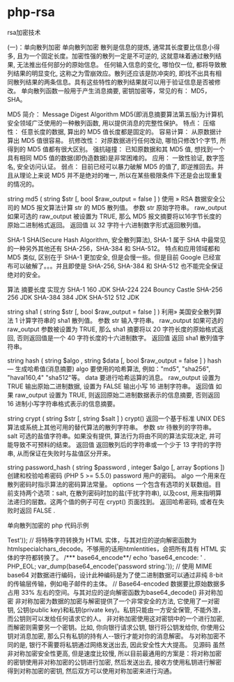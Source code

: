 # php-rsa
rsa加密技术

(一)：单向散列加密
单向散列加密
散列是信息的提炼, 通常其长度要比信息小得多, 且为一个固定长度。加密性强的散列一定是不可逆的, 这就意味着通过散列结果, 无法推出任何部分的原始信息。
任何输入信息的变化, 哪怕仅一位, 都将导致散列结果的明显变化, 这称之为雪崩效应。散列还应该是防冲突的, 即找不出具有相同散列结果的两条信息。具有这些特性的散列结果就可以用于验证信息是否被修改。
单向散列函数一般用于产生消息摘要, 密钥加密等，常见的有： MD5， SHA。

MD5
简介： Message Digest Algorithm MD5(即消息摘要算法第五版)为计算机安全领域广泛使用的一种散列函数, 用以提供消息的完整性保护。
特点：
压缩性： 任意长度的数据, 算出的 MD5 值长度都是固定的。
容易计算： 从原数据计算出 MD5 值很容易。
抗修改性： 对原数据进行任何改动, 哪怕只修改1个字节, 所得到的 MD5 值都有很大区别。
强抗碰撞： 已知原数据和其 MD5 值, 想找到一个具有相同 MD5 值的数据(即伪造数据)是非常困难的。
应用： 一致性验证, 数字签名, 安全访问认证。
弱点： 目前已经可以暴力破解 MD5 的值了, 即逆推回去。并且从理论上来说 MD5 并不是绝对的唯一, 所以在某些极限条件下还是会出现重复的情况的。


string md5  ( string $str  [, bool $raw_output  = false  ] )
使用 » RSA 数据安全公司的 MD5 报文算法计算 str 的 MD5 散列值。 
参数
str 	   原始字符串。 
raw_output 如果可选的 raw_output 被设置为 TRUE, 那么 MD5 报文摘要将以16字节长度的原始二进制格式返回。 
返回值	以 32 字符十六进制数字形式返回散列值。



SHA-1
SHA(Secure Hash Algorithm, 安全散列算法), SHA-1 属于 SHA 中最常见的一种另外其他还有 SHA-256，SHA-384 和 SHA-512。
特点和应用领域都和 MD5 类似, 区别在于 SHA-1 更加安全, 但是会慢一些。但是目前 Google 已经宣布可以破解了。。。并且即使是 SHA-256, SHA-384 和 SHA-512 也不能完全保证绝对的安全。

算法	    摘要长度   实现方
SHA-1       160        JDK
SHA-224     224        Bouncy Castle
SHA-256     256        JDK
SHA-384		384        JDK
SHA-512		512        JDK


string sha1  ( string $str  [, bool $raw_output  = false  ] )
利用» 美国安全散列算法 1 计算字符串的 sha1 散列值。 
参数
str 	    输入字符串。 
raw_output 	如果可选的 raw_output 参数被设置为 TRUE, 那么 sha1 摘要将以 20 字符长度的原始格式返回, 否则返回值是一个 40 字符长度的十六进制数字。 
返回值		返回 sha1 散列值字符串。 


string hash ( string $algo , string $data [, bool $raw_output = false ] )
hash — 生成哈希值(消息摘要)
algo	要使用的哈希算法, 例如："md5", "sha256", "haval160,4" "sha512"等。
data	要进行哈希运算的消息。
raw_output	设置为 TRUE 输出原始二进制数据, 设置为 FALSE 输出小写 16 进制字符串。
返回值		如果 raw_output 设置为 TRUE, 则返回原始二进制数据表示的信息摘要, 否则返回 16 进制小写字符串格式表示的信息摘要。


string crypt  ( string $str  [, string $salt  ] )
crypt()  返回一个基于标准 UNIX DES 算法或系统上其他可用的替代算法的散列字符串。 
参数
str 	待散列的字符串。 
salt 	可选的盐值字符串。如果没有提供, 算法行为将由不同的算法实现决定, 并可能导致不可预料的结束。 
返回值  返回散列后的字符串或一个少于 13 字符的字符串, 从而保证在失败时与盐值区分开来。 


string password_hash ( string $password , integer $algo [, array $options ])
创建和校验哈希密码  (PHP 5 >= 5.5.0)
password   用户的密码。 
algo       一个用来在散列密码时指示算法的密码算法常量。 
options    一个包含有选项的关联数组。目前支持两个选项：salt, 在散列密码时加的盐(干扰字符串), 以及cost, 用来指明算法递归的层数。这两个值的例子可在 crypt() 页面找到。 
返回哈希密码, 或者在失败时返回 FALSE . 



单向散列加密的 php 代码示例
<?php
/*** md5**/
echo 'md5: ' . PHP_EOL;
var_dump(md5('password string.')); // 32 byte
var_dump(md5('password string.', TRUE)); // 16 byte （默认是16byte的原始二进制格式，会显示乱码，解决方案如下）
var_dump(substr(md5('password string.'), 8, 16)); //16byte乱码解决方案：32byte时的第8到24位之间的内容和16byte情况下的值是一样的，可以截取下就行

/*** sha1**/
echo 'sha1: ' . PHP_EOL;
var_dump(sha1('password string.')); // 40byte
var_dump(sha1('password string.', TRUE)); // 20byte （默认是16byte的原始二进制格式，会显示乱码，解决方案如下）
var_dump(substr(md5('password string.'), 8, 16)); // 20byte乱码解决方案：40byte时的第10到30位之间的内容和20byte情况下的值是一样的，可以截取下就行

/*** hash**/
echo 'hash: ' . PHP_EOL;
var_dump(hash('sha512', 'password string.')); // hash支持多种哈希算法，这里演示‘sha512’方式。512bit，即128byte
var_dump(hash('sha512', 'password string.', TRUE)); // 还支持第三个参数用于输出截取后的原始二进制值，不同算法长度不同

/*** crypt**/
echo 'crypt: ' . PHP_EOL;
var_dump(crypt('password string.')); // 默认创建出来的是弱密码，即没有加盐则会有不同的算法自动提供，php5.6及之后的版本会报个提示
var_dump(crypt('password string.', '$1$rasmusle$')); //加的盐值也应该设置一定的复杂度，并且由于不同系统使用的算法不一致所以可能会导致得到的结果也不一致，可以用默认的crypt来生成盐值
var_dump(hash_equals(crypt('password string.'), crypt('password string.', crypt('password string.'))));
// 这里用默认的crypt来生成盐值，这样就避免了不同算法的问题
// hash_equals比较两个字符串，无论它们是否相等，本函数的时间消耗是恒定的。这里就可以专门用来crypt函数的时序攻击
// 这里再科普一下时序攻击：一句话就是通常比较密码时计算机从头开始按位逐次比较遇见不同就返回false，因为计算速度是一定的，
// 那么等于说可以根据这个计算时间来推断大概多少位的时候开始不一样了，这样就大大降低了破译密码的难度了

/*** password_hash**/
echo 'password_hash: ' . PHP_EOL;
var_dump(password_hash('password string.', PASSWORD_DEFAULT));
// password_hash是crypt的一个简单封装，并且完全与现有的密码哈希兼容，所以推荐使用
//第二个参数指明用什么算法，目前支持：PASSWORD_DEFAULT和PASSWORD_BCRYPT，通常使用前者，目前是60个字符，但是以后可能会增加，所以数据库可以设置成255个字符比较稳妥，后者生成长度为60的兼容使用 "$2y$" 的crypt的字符串
// 第三个参数是加盐，php7之后已经废除了，因为默认会给出一个高强度的盐值
var_dump(password_verify('password string.', password_hash('password string.', PASSWORD_DEFAULT))); 
// password_verify是专门用来比较用password_hash生成的密码的，可以防止时序攻击，可以参考hash_equals之于crypt




对称加密
对称加密(也叫私钥加密)指加密和解密使用相同密钥的加密算法。有时又叫传统密码算法, 就是加密密钥能够从解密密钥中推算出来, 同时解密密钥也可以从加密密钥中推算出来。
而在大多数的对称算法中, 加密密钥和解密密钥是相同的, 所以也称这种加密算法为秘密密钥算法或单密钥算法。它要求发送方和接收方在安全通信之前, 商定一个密钥。
对称算法的安全性依赖于密钥, 泄漏密钥就意味着任何人都可以对他们发送或接收的消息解密, 所以密钥的保密性对通信性至关重要。常见的是：DES 算法。
base64_encode — 使用 MIME base64 对数据进行编码 
说明
string base64_encode  ( string $data  )
使用 base64 对 data 进行编码。 
设计此种编码是为了使二进制数据可以通过非纯 8-bit 的传输层传输，例如电子邮件的主体。 
Base64-encoded 数据要比原始数据多占用 33% 左右的空间。 
参数
data 	要编码的数据。 
返回值  编码后的字符串数据, 或者在失败时返回 FALSE 。


base64_decode — 对使用 MIME base64 编码的数据进行解码 
说明
string base64_decode  ( string $data  [, bool $strict  = false  ] )
对 base64 编码的 data 进行解码。 
参数	
data   编码过的数据。 
strict 如果输入的数据超出了 base64 字母表, 则返回 FALSE 。 
返回值
返回原始数据, 或者在失败时返回 FALSE。返回的数据可能是二进制的。 


/*** urlencode**/
echo 'urlencode: ' . PHP_EOL;
var_dump(urlencode('http://www.baidu.com')); 
// 编码url字符串，此字符串中除了 -_. 之外的所有非字母数字字符都将被替换成百分号（%）后跟两位十六进制数，空格则编码为加号（+）。此编码与 WWW 表单 POST 数据的编码方式是一样的，同时与 application/x-www-form-urlencoded 的媒体类型编码方式一样。与其对应的逆向解密函数为urldecodevar_dump(htmlspecialchars('<a href="test">Test</a>')); 
// 将特殊字符转换为 HTML 实体，与其对应的逆向解密函数为htmlspecialchars_decode。不够用的话用htmlentities，会把所有具有 HTML 实体的字符都转换了。
/*** base64_encode**/
echo 'base64_encode: ' . PHP_EOL;
var_dump(base64_encode('password string.')); 
// 使用 MIME base64 对数据进行编码，设计此种编码是为了使二进制数据可以通过非纯 8-bit 的传输层传输，例如电子邮件的主体。
// Base64-encoded 数据要比原始数据多占用 33% 左右的空间。与其对应的逆向解密函数为base64_decode()



非对称加密
非对称加密为数据的加密与解密提供了一个非常安全的方法, 它使用了一对密钥, 公钥(public key)和私钥(private key)。私钥只能由一方安全保管, 不能外泄，而公钥则可以发给任何请求它的人。
非对称加密使用这对密钥中的一个进行加密, 而解密则需要另一个密钥。比如, 你向银行请求公钥, 银行将公钥发给你, 你使用公钥对消息加密, 那么只有私钥的持有人--银行才能对你的消息解密。
与对称加密不同的是, 银行不需要将私钥通过网络发送出去, 因此安全性大大提高。

见源码


虽然非对称加密安全性更高, 但是速度比较慢, 所以目前最通用的方案是：将对称加密的密钥使用非对称加密的公钥进行加密, 然后发送出去, 接收方使用私钥进行解密得到对称加密的密钥, 
然后双方可以使用对称加密来进行沟通。
